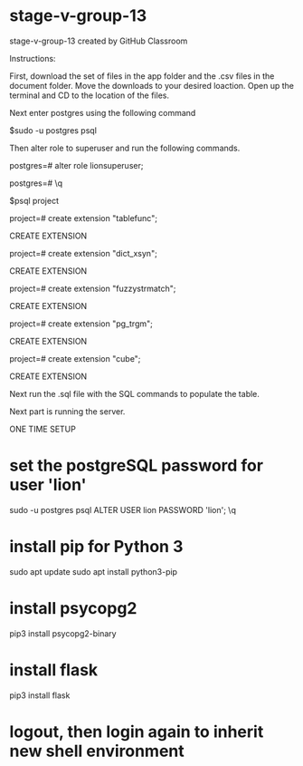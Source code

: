 # stage-v-group-13
stage-v-group-13 created by GitHub Classroom

Instructions:

First, download the set of files in the app folder and the .csv files in the document folder.  Move the downloads to your desired loaction.  Open up the terminal and CD to the location of the files.

Next enter postgres using the following command

$sudo -u postgres psql

Then alter role to superuser and run the following commands.

postgres=# alter role lionsuperuser;

postgres=# \q

$psql project

project=# create extension "tablefunc";

CREATE EXTENSION

project=# create extension "dict_xsyn";

CREATE EXTENSION

project=# create extension "fuzzystrmatch";

CREATE EXTENSION

project=# create extension "pg_trgm";

CREATE EXTENSION

project=# create extension "cube";

CREATE EXTENSION

Next run the .sql file with the SQL commands to populate the table.

Next part is running the server.

ONE TIME SETUP
# set the postgreSQL password for user 'lion'
sudo -u postgres psql
    ALTER USER lion PASSWORD 'lion';
    \q

# install pip for Python 3
sudo apt update
sudo apt install python3-pip

# install psycopg2
pip3 install psycopg2-binary

# install flask
pip3 install flask

# logout, then login again to inherit new shell environment



